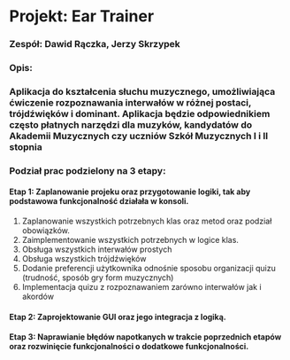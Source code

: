 
# Projekt: Ear Trainer
### Zespół: Dawid Rączka, Jerzy Skrzypek 

### Opis: 
### Aplikacja do kształcenia słuchu muzycznego, umożliwiająca ćwiczenie rozpoznawania interwałów w różnej postaci, trójdźwięków i dominant. Aplikacja będzie odpowiednikiem często płatnych narzędzi dla muzyków, kandydatów do Akademii Muzycznych czy uczniów Szkół Muzycznych I i II stopnia

### Podział prac podzielony na 3 etapy: 
#### Etap 1: Zaplanowanie projeku oraz przygotowanie logiki, tak aby podstawowa funkcjonalność działała w konsoli.
1. Zaplanowanie wszystkich potrzebnych klas oraz metod oraz podział obowiązków.
2. Zaimplementowanie wszystkich potrzebnych w logice klas.
3. Obsługa wszystkich interwałów prostych 
4. Obsługa wszystkich trójdźwięków
5. Dodanie preferencji użytkownika odnośnie sposobu organizacji quizu (trudność, sposób gry form muzycznych)
6. Implementacja quizu z rozpoznawaniem zarówno interwałów jak i akordów
#### Etap 2: Zaprojektowanie GUI oraz jego integracja z logiką.
#### Etap 3: Naprawianie błędów napotkanych w trakcie poprzednich etapów oraz rozwinięcie funkcjonalności o dodatkowe funkcjonalności.
